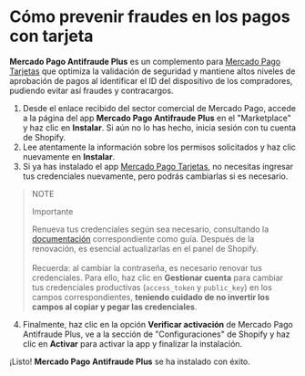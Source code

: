 # Cómo prevenir fraudes en los pagos con tarjeta

**Mercado Pago Antifraude Plus** es un complemento para [Mercado Pago Tarjetas](/developers/es/docs/shopify/integration-configuration/checkout-cards) que optimiza la validación de seguridad y mantiene altos niveles de aprobación de pagos al identificar el ID del dispositivo de los compradores, pudiendo evitar así fraudes y contracargos.

1. Desde el enlace recibido del sector comercial de Mercado Pago, accede a la página del app **Mercado Pago Antifraude Plus** en el "Marketplace" y haz clic en **Instalar**. Si aún no lo has hecho, inicia sesión con tu cuenta de Shopify.
2. Lee atentamente la información sobre los permisos solicitados y haz clic nuevamente en **Instalar**.
3. Si ya has instalado el app [Mercado Pago Tarjetas](/developers/es/docs/shopify/integration-configuration/checkout-cards), no necesitas ingresar tus credenciales nuevamente, pero podrás cambiarlas si es necesario.

> NOTE
>
> Importante
>
> Renueva tus credenciales según sea necesario, consultando la [documentación](/developers/es/docs/shopify/best-practices/credentials-best-practices/secure-credentials) correspondiente como guía. Después de la renovación, es esencial actualizarlas en el panel de Shopify. 
> <br><br>
> Recuerda: al cambiar la contraseña, es necesario renovar tus credenciales. Para ello, haz clic en **Gestionar cuenta** para cambiar tus credenciales productivas (`access_token` y `public_key`) en los campos correspondientes, **teniendo cuidado de no invertir los campos al copiar y pegar las credenciales**.

4. Finalmente, haz clic en la opción **Verificar activación** de Mercado Pago Antifraude Plus, ve a la sección de "Configuraciones" de Shopify y haz clic en **Activar** para activar la app y finalizar la instalación.

¡Listo! **Mercado Pago Antifraude Plus** se ha instalado con éxito.